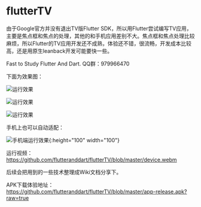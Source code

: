 # flutterTV

由于Google官方并没有退出TV版Flutter SDK，所以用Flutter尝试编写TV应用，主要是焦点框和焦点的处理，其他的和手机应用差别不大。焦点框和焦点处理比较麻烦，所以Flutter的TV应用开发还不成熟，体验还不错，很流畅，开发成本比较高，还是用原生leanback开发可能要快一些。

Fast to Study Flutter And Dart. QQ群：979966470

下面为效果图：

![运行效果](https://raw.githubusercontent.com/flutteranddart/flutterTV/master/1552712220873.gif)

![运行效果](https://raw.githubusercontent.com/flutteranddart/flutterTV/master/Screenshot_1552709352.png)


![运行效果](https://raw.githubusercontent.com/flutteranddart/flutterTV/master/Screenshot_1552709275.png)

手机上也可以自动适配：

![手机端运行效果](https://raw.githubusercontent.com/flutteranddart/flutterTV/master/Screenshot_20190316-134026.jpg){:height="100" width="100"}

运行视频：https://github.com/flutteranddart/flutterTV/blob/master/device.webm

后续会把用到的一些技术整理成Wiki文档分享下。

APK下载体验地址：https://github.com/flutteranddart/flutterTV/blob/master/app-release.apk?raw=true


